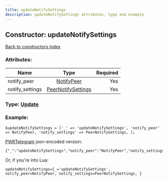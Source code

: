 ```yaml
---
title: updateNotifySettings
description: updateNotifySettings attributes, type and example
---
```

## Constructor: updateNotifySettings  
[Back to constructors index](index.md)



### Attributes:

| Name     |    Type       | Required |
|----------|:-------------:|---------:|
|notify\_peer|[NotifyPeer](../types/NotifyPeer.md) | Yes|
|notify\_settings|[PeerNotifySettings](../types/PeerNotifySettings.md) | Yes|



### Type: [Update](../types/Update.md)


### Example:

```
$updateNotifySettings = ['_' => 'updateNotifySettings', 'notify_peer' => NotifyPeer, 'notify_settings' => PeerNotifySettings, ];
```  

[PWRTelegram](https://pwrtelegram.xyz) json-encoded version:

```
{"_":"updateNotifySettings","notify_peer":"NotifyPeer","notify_settings":"PeerNotifySettings"}
```


Or, if you're into Lua:  


```
updateNotifySettings={_='updateNotifySettings', notify_peer=NotifyPeer, notify_settings=PeerNotifySettings, }

```


